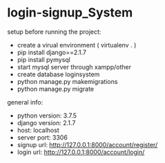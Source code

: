 # login-signup_System
setup before running the project:
- create a virual environment ( virtualenv . )
- pip install django==2.1.7
- pip install pymysql
- start mysql server through xampp/other
- create database loginsystem
- python manage.py makemigrations
- python manage.py migrate

general info:
- python version: 3.7.5
- django version: 2.1.7
- host: localhost
- server port: 3306
- signup url: http://127.0.0.1:8000/account/register/
- login url: http://127.0.0.1:8000/account/login/
